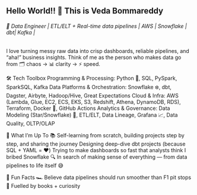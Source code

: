 ## Hello World!! 👋 This is Veda Bommareddy
###### 🚀 Data Engineer | ETL/ELT + Real-time data pipelines | AWS | Snowflake | dbt| Kafka |

I love turning messy raw data into crisp dashboards, reliable pipelines, and “aha!” business insights.
Think of me as the person who makes data go from 🗂️ chaos → 📊 clarity → ⚡ speed.

🛠️ Tech Toolbox
Programming & Processing: Python 🐍, SQL, PySpark, SparkSQL, Kafka
Data Platforms & Orchestration: Snowflake ❄️, dbt, Dagster, Airbyte, Hadoop/Hive, Great Expectations
Cloud & Infra: AWS (Lambda, Glue, EC2, ECS, EKS, S3, Redshift, Athena, DynamoDB, RDS), Terraform, Docker 🐳, GitHub Actions
Analytics & Governance: Data Modeling (Star/Snowflake) 🌟, ETL/ELT, Data Lineage, Grafana 📈, Data Quality, OLTP/OLAP


🎯 What I’m Up To
📚 Self-learning from scratch, building projects step by step, and sharing the journey
Designing deep-dive dbt projects (because SQL + YAML = ❤️)
Trying to make dashboards so fast that analysts think I bribed Snowflake
🔍 In search of making sense of everything — from data pipelines to life itself 😅


🌱 Fun Facts
🏎️ Believe data pipelines should run smoother than F1 pit stops
📕 Fuelled by books + curiosity





<!--
**vedaBommareddy23/vedaBommareddy23** is a ✨ _special_ ✨ repository because its `README.md` (this file) appears on your GitHub profile.

Here are some ideas to get you started:

- 🔭 I’m currently working on ...
- 🌱 I’m currently learning ...
- 👯 I’m looking to collaborate on ...
- 🤔 I’m looking for help with ...
- 💬 Ask me about ...
- 📫 How to reach me: ...
- 😄 Pronouns: ...
- ⚡ Fun fact: ...
-->
